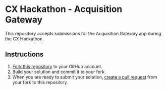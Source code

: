 # CX Hackathon - Acquisition Gateway

This repository accepts submissions for the Acquisition Gateway app during the CX Hackathon.

## Instructions

1. [Fork this repository](https://help.github.com/en/articles/fork-a-repo) to your GitHub account.
2. Build your solution and commit it to your fork.
3. When you are ready to submit your solution, [create a pull request](https://help.github.com/en/articles/creating-a-pull-request-from-a-fork) from your fork to this repository.
